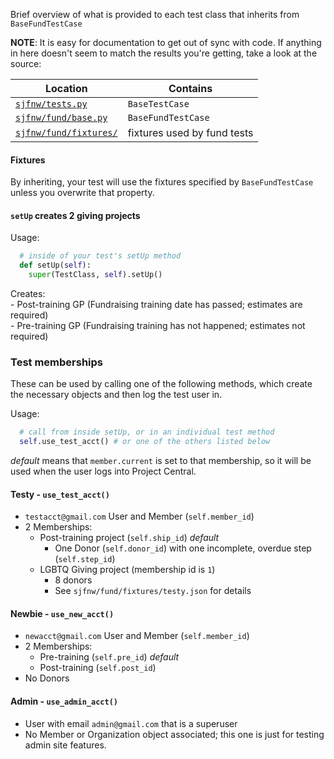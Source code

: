 Brief overview of what is provided to each test class that inherits from `BaseFundTestCase`

**NOTE**: It is easy for documentation to get out of sync with code. If anything in here doesn't seem to match the results you're getting, take a look at the source:

| Location | Contains |
|----------|----------|
| [`sjfnw/tests.py`](https://github.com/aisapatino/sjfnw/blob/master/sjfnw/tests.py) | `BaseTestCase` |
| [`sjfnw/fund/base.py`](https://github.com/aisapatino/sjfnw/blob/master/sjfnw/fund/base.py) | `BaseFundTestCase` |
| [`sjfnw/fund/fixtures/`](https://github.com/aisapatino/sjfnw/blob/master/sjfnw/fund/fixtures) | fixtures used by fund tests |


#### Fixtures

By inheriting, your test will use the fixtures specified by `BaseFundTestCase` unless you overwrite that property.

#### `setUp` creates 2 giving projects

Usage:

```python
  # inside of your test's setUp method
  def setUp(self):
    super(TestClass, self).setUp()
```

Creates:  
    - Post-training GP (Fundraising training date has passed; estimates are required)  
    - Pre-training GP (Fundraising training has not happened; estimates not required)

### Test memberships

These can be used by calling one of the following methods, which create the necessary objects and then log the test user in.

Usage:
```python
  # call from inside setUp, or in an individual test method
  self.use_test_acct() # or one of the others listed below
```

_default_ means that `member.current` is set to that membership, so it will be used when the user logs into Project Central.

#### Testy - `use_test_acct()`

- `testacct@gmail.com` User and Member (`self.member_id`)
- 2 Memberships:
    - Post-training project (`self.ship_id`) _default_
      - One Donor (`self.donor_id`) with one incomplete, overdue step (`self.step_id`)
    - LGBTQ Giving project (membership id is `1`)
      - 8 donors
      - See `sjfnw/fund/fixtures/testy.json` for details

#### Newbie - `use_new_acct()`

- `newacct@gmail.com` User and Member (`self.member_id`)
- 2 Memberships:
    - Pre-training (`self.pre_id`) _default_
    - Post-training (`self.post_id`)
- No Donors

#### Admin - `use_admin_acct()`

- User with email `admin@gmail.com` that is a superuser
- No Member or Organization object associated; this one is just for testing admin site features.
